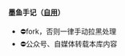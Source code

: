 #### 墨鱼手记（[自用](https://i.loli.net/2021/08/17/u81JOBrLCUkXKoH.jpg "感谢赞助")）
- ⛔️fork，否则一律手动拉黑处理  
- ⛔️公众号、自媒体转载本库内容
